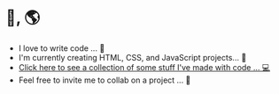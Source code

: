 # 👋, 🌎
* I love to write code ... 🥰 
* I'm currently creating HTML, CSS, and JavaScript projects... 💼 
* [Click here to see a collection of some stuff I've made with code ... 💻](https://timothynegron.github.io/My-Projects/)
* Feel free to invite me to collab on a project ... 🤝
